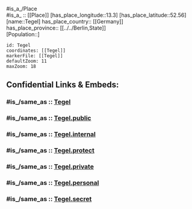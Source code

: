 ﻿---
confidential: public
isDeleted: false
location:
- 52.56
- 13.3
mapmarker: city
mapzoom:
- 7
- 12
SpocWebEntityId: 34790
tags:
- geo/City
type: City
---

#is_a_/Place  
#is_a_ :: [[Place]] 
[has_place_longitude::13.3] 
[has_place_latitude::52.56] 
[name::Tegel] 
has_place_country:: [[Germany]]  
has_place_province:: [[../../Berlin,State]]  
[Population::] 



```leaflet
id: Tegel
coordinates: [[Tegel]] 
markerFile: [[Tegel]] 
defaultZoom: 11 
maxZoom: 18
```


## Confidential Links & Embeds: 

### #is_/same_as :: [Tegel](Tegel.md) 

### #is_/same_as :: [Tegel.public](/_public/Earth/Continent/Europe/Europe~Central/Germany/Germany~West/State~Berlin/cities~Berlin/Tegel.public.md) 

### #is_/same_as :: [Tegel.internal](/_internal/Earth/Continent/Europe/Europe~Central/Germany/Germany~West/State~Berlin/cities~Berlin/Tegel.internal.md) 

### #is_/same_as :: [Tegel.protect](/_protect/Earth/Continent/Europe/Europe~Central/Germany/Germany~West/State~Berlin/cities~Berlin/Tegel.protect.md) 

### #is_/same_as :: [Tegel.private](/_private/Earth/Continent/Europe/Europe~Central/Germany/Germany~West/State~Berlin/cities~Berlin/Tegel.private.md) 

### #is_/same_as :: [Tegel.personal](/_personal/Earth/Continent/Europe/Europe~Central/Germany/Germany~West/State~Berlin/cities~Berlin/Tegel.personal.md) 

### #is_/same_as :: [Tegel.secret](/_secret/Earth/Continent/Europe/Europe~Central/Germany/Germany~West/State~Berlin/cities~Berlin/Tegel.secret.md)

